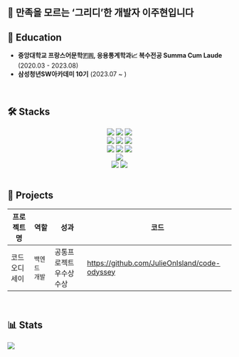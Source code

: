 ## 👋 만족을 모르는 ‘그리디’한 개발자 이주현입니다

## 🌱 Education
- **중앙대학교 프랑스어문학🇫🇷, 응용통계학과📈 복수전공 Summa Cum Laude** (2020.03 - 2023.08)
- **삼성청년SW아카데미 10기** (2023.07 ~ )

<br>

## 🛠 Stacks





<div align=center> 
  <img src="https://img.shields.io/badge/java-007396?style=for-the-badge&logo=java&logoColor=white"> 
  <img src="https://img.shields.io/badge/python-3776AB?style=for-the-badge&logo=python&logoColor=white">
  <img src="https://img.shields.io/badge/tensorflow-FF6F00?style=for-the-badge&logo=tensorflow&logoColor=white">
  <br>
  

  <img src="https://img.shields.io/badge/mysql-4479A1?style=for-the-badge&logo=mysql&logoColor=white"> 
  <img src="https://img.shields.io/badge/mongoDB-47A248?style=for-the-badge&logo=MongoDB&logoColor=white">
  <img src="https://img.shields.io/badge/redis-DC382D?style=for-the-badge&logo=redis&logoColor=white">
  <br>
  
  <img src="https://img.shields.io/badge/SpringBoot-6DB33F?style=for-the-badge&logo=SpringBoot&logoColor=white">
  <img src="https://img.shields.io/badge/fastapi-009688?style=for-the-badge&logo=fastapi&logoColor=white">
  <img src="https://img.shields.io/badge/rabbitmq-FF6600?style=for-the-badge&logo=rabbitmq&logoColor=white">
  <br>

  <img src="https://img.shields.io/badge/amazons3-569A31?style=for-the-badge&logo=amazons3&logoColor=white">
  <br>
  
  <img src="https://img.shields.io/badge/git-F05032?style=for-the-badge&logo=git&logoColor=white">
  <img src="https://img.shields.io/badge/jirasoftware-0052CC?style=for-the-badge&logo=jirasoftware&logoColor=white">
  <br>
</div>

<br>

## 👯 Projects
| 프로젝트명  | 역할 | 성과 | 코드 | 
| ------------- | ------------- | ------------- | ------------- |
| 코드 오디세이  | `백엔드 개발`  | 공통프로젝트 우수상 수상 | https://github.com/JulieOnIsland/code-odyssey |

<br>

## 📊 Stats
<img src="https://github-readme-stats.vercel.app/api?username=JulieOnIsland&show_icons=true">

<!--
**JulieOnIsland/JulieOnIsland** is a ✨ _special_ ✨ repository because its `README.md` (this file) appears on your GitHub profile.

Here are some ideas to get you started:

- 🔭 I’m currently working on ...
- 🌱 I’m currently learning ...
- 👯 I’m looking to collaborate on ...
- 🤔 I’m looking for help with ...
- 💬 Ask me about ...
- 📫 How to reach me: ...
- 😄 Pronouns: ...
- ⚡ Fun fact: ...
-->
